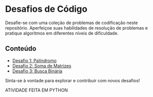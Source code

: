 # Desafios de Código

Desafie-se com uma coleção de problemas de codificação neste repositório. Aperfeiçoe suas habilidades de resolução de problemas e pratique algoritmos em diferentes níveis de dificuldade.

## Conteúdo

- [Desafio 1: Palíndromo](palindrome/)
- [Desafio 2: Soma de Matrizes](matrix-sum/)
- [Desafio 3: Busca Binária](binary-search/)

Sinta-se à vontade para explorar e contribuir com novos desafios!

ATIVIDADE FEITA EM PYTHON
